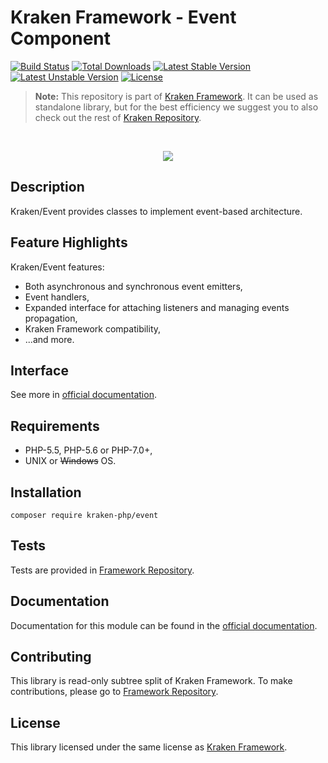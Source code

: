 # Kraken Framework - Event Component

[![Build Status](https://travis-ci.org/kraken-php/framework.svg)](https://travis-ci.org/kraken-php/framework)
[![Total Downloads](https://poser.pugx.org/kraken-php/event/downloads)](https://packagist.org/packages/kraken-php/event) 
[![Latest Stable Version](https://poser.pugx.org/kraken-php/event/v/stable)](https://packagist.org/packages/kraken-php/event) 
[![Latest Unstable Version](https://poser.pugx.org/kraken-php/event/v/unstable)](https://packagist.org/packages/kraken-php/event) 
[![License](https://poser.pugx.org/kraken-php/framework/license)](https://packagist.org/packages/kraken-php/framework)

> **Note:** This repository is part of [Kraken Framework][3]. It can be used as standalone library, but for the best 
efficiency we suggest you to also check out the rest of [Kraken Repository][5].

<br>
<p align="center">
<img src="https://avatars2.githubusercontent.com/u/15938282?v=3&s=150" />
</p>

## Description

Kraken/Event provides classes to implement event-based architecture.

## Feature Highlights

Kraken/Event features:

* Both asynchronous and synchronous event emitters,
* Event handlers,
* Expanded interface for attaching listeners and managing events propagation,
* Kraken Framework compatibility,
* ...and more.

## Interface

See more in [official documentation][2].

## Requirements

* PHP-5.5, PHP-5.6 or PHP-7.0+,
* UNIX or ~~Windows~~ OS.

## Installation

```
composer require kraken-php/event
```

## Tests

Tests are provided in [Framework Repository][3].

## Documentation

Documentation for this module can be found in the [official documentation][2].

## Contributing

This library is read-only subtree split of Kraken Framework. To make contributions, please go to [Framework Repository][3].

## License

This library licensed under the same license as [Kraken Framework][3].

[1]: http://kraken-php.com
[2]: http://kraken-php.com/docs/0.3/event
[3]: https://github.com/kraken-php/framework
[4]: https://github.com/kraken-php/kraken
[5]: https://github.com/kraken-php
